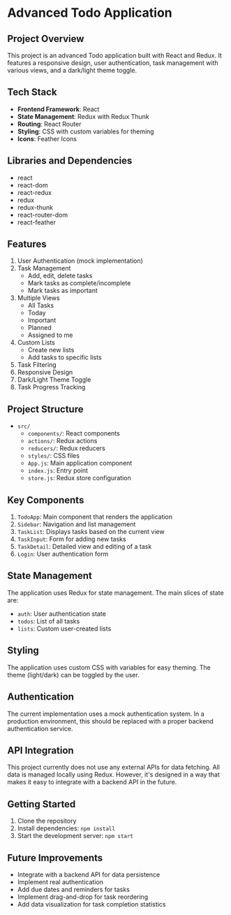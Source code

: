 # Advanced Todo Application

## Project Overview

This project is an advanced Todo application built with React and Redux. It features a responsive design, user authentication, task management with various views, and a dark/light theme toggle.

## Tech Stack

- **Frontend Framework**: React
- **State Management**: Redux with Redux Thunk
- **Routing**: React Router
- **Styling**: CSS with custom variables for theming
- **Icons**: Feather Icons

## Libraries and Dependencies

- react
- react-dom
- react-redux
- redux
- redux-thunk
- react-router-dom
- react-feather

## Features

1. User Authentication (mock implementation)
2. Task Management
   - Add, edit, delete tasks
   - Mark tasks as complete/incomplete
   - Mark tasks as important
3. Multiple Views
   - All Tasks
   - Today
   - Important
   - Planned
   - Assigned to me
4. Custom Lists
   - Create new lists
   - Add tasks to specific lists
5. Task Filtering
6. Responsive Design
7. Dark/Light Theme Toggle
8. Task Progress Tracking

## Project Structure

- `src/`
  - `components/`: React components
  - `actions/`: Redux actions
  - `reducers/`: Redux reducers
  - `styles/`: CSS files
  - `App.js`: Main application component
  - `index.js`: Entry point
  - `store.js`: Redux store configuration

## Key Components

1. `TodoApp`: Main component that renders the application
2. `Sidebar`: Navigation and list management
3. `TaskList`: Displays tasks based on the current view
4. `TaskInput`: Form for adding new tasks
5. `TaskDetail`: Detailed view and editing of a task
6. `Login`: User authentication form

## State Management

The application uses Redux for state management. The main slices of state are:

- `auth`: User authentication state
- `todos`: List of all tasks
- `lists`: Custom user-created lists

## Styling

The application uses custom CSS with variables for easy theming. The theme (light/dark) can be toggled by the user.

## Authentication

The current implementation uses a mock authentication system. In a production environment, this should be replaced with a proper backend authentication service.

## API Integration

This project currently does not use any external APIs for data fetching. All data is managed locally using Redux. However, it's designed in a way that makes it easy to integrate with a backend API in the future.

## Getting Started

1. Clone the repository
2. Install dependencies:
   `npm install`
3. Start the development server:
 `npm start`

## Future Improvements

- Integrate with a backend API for data persistence
- Implement real authentication
- Add due dates and reminders for tasks
- Implement drag-and-drop for task reordering
- Add data visualization for task completion statistics


